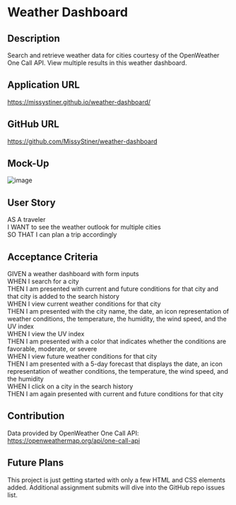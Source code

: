 # Weather Dashboard

## Description
Search and retrieve weather data for cities courtesy of the OpenWeather One Call API. View multiple results in this weather dashboard.

## Application URL
https://missystiner.github.io/weather-dashboard/

## GitHub URL
https://github.com/MissyStiner/weather-dashboard

## Mock-Up
![image](https://user-images.githubusercontent.com/85651869/139197847-b5f1c504-f641-4d90-aaa3-13b0ecaba22f.png)

## User Story
AS A traveler<br>
I WANT to see the weather outlook for multiple cities<br>
SO THAT I can plan a trip accordingly

## Acceptance Criteria
GIVEN a weather dashboard with form inputs<br>
WHEN I search for a city<br>
THEN I am presented with current and future conditions for that city and that city is added to the search history<br>
WHEN I view current weather conditions for that city<br>
THEN I am presented with the city name, the date, an icon representation of weather conditions, the temperature, the humidity, the wind speed, and the UV index<br>
WHEN I view the UV index<br>
THEN I am presented with a color that indicates whether the conditions are favorable, moderate, or severe<br>
WHEN I view future weather conditions for that city<br>
THEN I am presented with a 5-day forecast that displays the date, an icon representation of weather conditions, the temperature, the wind speed, and the humidity<br>
WHEN I click on a city in the search history<br>
THEN I am again presented with current and future conditions for that city

## Contribution
Data provided by OpenWeather One Call API: https://openweathermap.org/api/one-call-api <br>

## Future Plans
This project is just getting started with only a few HTML and CSS elements added. Additional assignment submits will dive into the GitHub repo issues list.